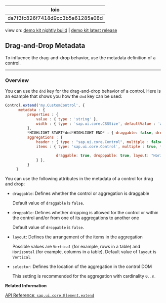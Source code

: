 <!-- loioda7f3fc826f7418d9cc3b5a61285a08d -->

| loio |
| -----|
| da7f3fc826f7418d9cc3b5a61285a08d |

<div id="loio">

view on: [demo kit nightly build](https://openui5nightly.hana.ondemand.com/#/topic/da7f3fc826f7418d9cc3b5a61285a08d) | [demo kit latest release](https://openui5.hana.ondemand.com/#/topic/da7f3fc826f7418d9cc3b5a61285a08d)</div>

## Drag-and-Drop Metadata

To influence the drag-and-drop behavior, use the metadata definition of a control.

***

<a name="loioda7f3fc826f7418d9cc3b5a61285a08d__section_itw_shl_bfb"/>

### Overview

You can use the `dnd` key for the drag-and-drop behavior of a control. Here is an example that shows you how the `dnd` key can be used:

``` js
Control.extend('my.CustomControl', {
      metadata : {
          properties : {
              value : { type : 'string' },
              width : { type : 'sap.ui.core.CSSSize', defaultValue : 'auto' }
          },
          *HIGHLIGHT START*dnd*HIGHLIGHT END* : { draggable: false, droppable: true },
          aggregations : {
              header : { type : "sap.ui.core.Control", multiple : false, *HIGHLIGHT START*dnd*HIGHLIGHT END* : true },
              items : { type: 'sap.ui.core.Control', multiple : true, *HIGHLIGHT START*selector*HIGHLIGHT END* : "#{id}-items", *HIGHLIGHT START*dnd*HIGHLIGHT END* : {

                       draggable: true, dropppable: true, layout: "Horizontal"
              } },
          }
     }

```

You can use the following attributes in the metadata of a control for drag and drop:

-   `draggable`: Defines whether the control or aggregation is draggable

    Default value of `draggable` is `false`.

-   `droppable`: Defines whether dropping is allowed for the control or within the control and/or from one of its aggregations to another one

    Default value of `droppable` is `false`.

-   `layout`: Defines the arrangement of the items in the aggregation

    Possible values are `Vertical` \(for example, rows in a table\) and `Horizontal` \(for example, columns in a table\). Default value of `layout` is `Vertical`.

-   `selector`: Defines the location of the aggregation in the control DOM

    This setting is recommended for the aggregation with cardinality `0..n`.


**Related Information**  


[API Reference: `sap.ui.core.Element.extend`](https://openui5.hana.ondemand.com/#/api/sap.ui.core.Element/methods/sap.ui.core.Element.extend)

